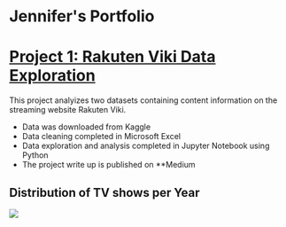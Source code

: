 # Jennifer's Portfolio

# [Project 1: Rakuten Viki Data Exploration](https://github.com/JenniferFell1/rakuten_viki.git)

This project analyizes two datasets containing content information on the streaming website Rakuten Viki. 

* Data was downloaded from Kaggle
* Data cleaning completed in Microsoft Excel
* Data exploration and analysis completed in Jupyter Notebook using Python
* The project write up is published on **Medium

## Distribution of TV shows per Year
![](images/dis_of_shows.png)
